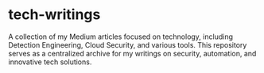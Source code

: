 # tech-writings
A collection of my Medium articles focused on technology, including Detection Engineering, Cloud Security, and various tools. This repository serves as a centralized archive for my writings on security, automation, and innovative tech solutions.
